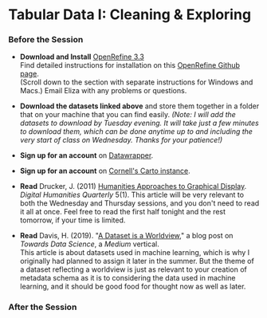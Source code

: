 # Tabular Data I: Cleaning & Exploring

### Before the Session

* **Download and Install** [OpenRefine 3.3](https://openrefine.org/download.html)  
Find detailed instructions for installation on this [OpenRefine Github page](https://github.com/OpenRefine/OpenRefine/wiki/Installation-Instructions).  
(Scroll down to the section with separate instructions for Windows and Macs.) Email Eliza with any problems or questions.

* **Download the datasets linked above** and store them together in a folder that on your machine that you can find easily. *(Note: I will add the datasets to download by Tuesday evening. It will take just a few minutes to download them, which can be done anytime up to and including the very start of class on Wednesday. Thanks for your patience!)*

* **Sign up for an account** on [Datawrapper](https://datawrapper.de).

* **Sign up for an account** on [Cornell's Carto instance](https://cornell.carto.com/signup).

* **Read** Drucker, J. (2011) [Humanities Approaches to Graphical Display](http://www.digitalhumanities.org//dhq/vol/5/1/000091/000091.html). *Digital Humanities Quarterly* 5(1).
This article will be very relevant to both the Wednesday and Thursday sessions, and you don't need to read it all at once. Feel free to read the first half tonight and the rest tomorrow, if your time is limited. 

* **Read** Davis, H. (2019). "[A Dataset is a Worldview](https://towardsdatascience.com/a-dataset-is-a-worldview-5328216dd44d)," a blog post on *Towards Data Science*, a *Medium* vertical.  
This article is about datasets used in machine learning, which is why I originally had planned to assign it later in the summer. But the theme of a dataset reflecting a worldview is just as relevant to your creation of metadata schema as it is to considering the data used in machine learning, and it should be good food for thought now as well as later.

### After the Session
